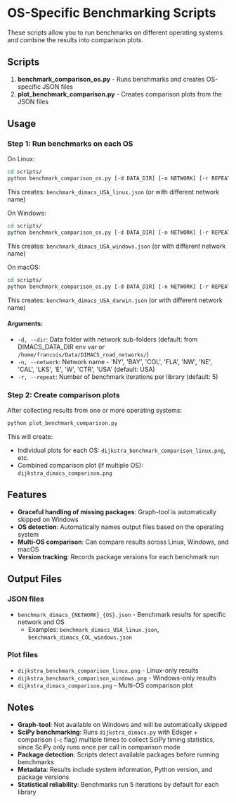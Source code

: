 # OS-Specific Benchmarking Scripts

These scripts allow you to run benchmarks on different operating systems and combine the results into comparison plots.

## Scripts

1. **benchmark_comparison_os.py** - Runs benchmarks and creates OS-specific JSON files
2. **plot_benchmark_comparison.py** - Creates comparison plots from the JSON files

## Usage

### Step 1: Run benchmarks on each OS

On Linux:
```bash
cd scripts/
python benchmark_comparison_os.py [-d DATA_DIR] [-n NETWORK] [-r REPEAT]
```
This creates: `benchmark_dimacs_USA_linux.json` (or with different network name)

On Windows:
```bash
cd scripts/
python benchmark_comparison_os.py [-d DATA_DIR] [-n NETWORK] [-r REPEAT]
```
This creates: `benchmark_dimacs_USA_windows.json` (or with different network name)

On macOS:
```bash
cd scripts/
python benchmark_comparison_os.py [-d DATA_DIR] [-n NETWORK] [-r REPEAT]
```
This creates: `benchmark_dimacs_USA_darwin.json` (or with different network name)

#### Arguments:
- `-d, --dir`: Data folder with network sub-folders (default: from DIMACS_DATA_DIR env var or `/home/francois/Data/DIMACS_road_networks/`)
- `-n, --network`: Network name - 'NY', 'BAY', 'COL', 'FLA', 'NW', 'NE', 'CAL', 'LKS', 'E', 'W', 'CTR', 'USA' (default: USA)
- `-r, --repeat`: Number of benchmark iterations per library (default: 5)

### Step 2: Create comparison plots

After collecting results from one or more operating systems:
```bash
python plot_benchmark_comparison.py
```

This will create:
- Individual plots for each OS: `dijkstra_benchmark_comparison_linux.png`, etc.
- Combined comparison plot (if multiple OS): `dijkstra_dimacs_comparison.png`

## Features

- **Graceful handling of missing packages**: Graph-tool is automatically skipped on Windows
- **OS detection**: Automatically names output files based on the operating system
- **Multi-OS comparison**: Can compare results across Linux, Windows, and macOS
- **Version tracking**: Records package versions for each benchmark run

## Output Files

### JSON files
- `benchmark_dimacs_{NETWORK}_{OS}.json` - Benchmark results for specific network and OS
  - Examples: `benchmark_dimacs_USA_linux.json`, `benchmark_dimacs_COL_windows.json`

### Plot files
- `dijkstra_benchmark_comparison_linux.png` - Linux-only results
- `dijkstra_benchmark_comparison_windows.png` - Windows-only results
- `dijkstra_dimacs_comparison.png` - Multi-OS comparison plot

## Notes

- **Graph-tool**: Not available on Windows and will be automatically skipped
- **SciPy benchmarking**: Runs `dijkstra_dimacs.py` with Edsger + comparison (`-c` flag) multiple times to collect SciPy timing statistics, since SciPy only runs once per call in comparison mode
- **Package detection**: Scripts detect available packages before running benchmarks
- **Metadata**: Results include system information, Python version, and package versions
- **Statistical reliability**: Benchmarks run 5 iterations by default for each library